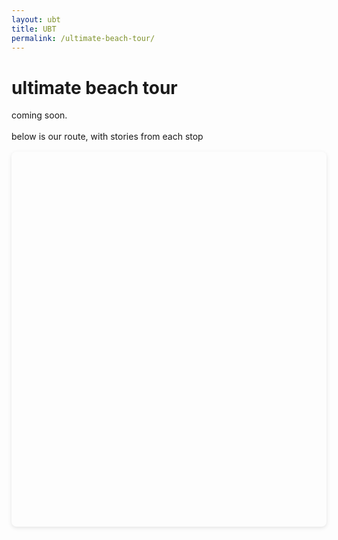 ```yaml
---
layout: ubt
title: UBT
permalink: /ultimate-beach-tour/
---
```


# ultimate beach tour

<p>
coming soon. <br><br>
below is our route, with stories from each stop
</p>

<link rel="stylesheet" href="https://unpkg.com/leaflet/dist/leaflet.css" />
<script src="https://unpkg.com/leaflet/dist/leaflet.js"></script>

<div id="trip-map" style="height:600px; margin:1rem 0;"></div>

<script>
const people = [
  {% for p in site.ubtpeople %}
  {
    id: "{{ p.person_id | default: p.basename | strip }}",
    name: "{{ p.name | escape }}",
    color: "{{ p.color | escape }}",
    icon: "{{ p.icon | relative_url }}"
  }{% unless forloop.last %},{% endunless %}
  {% endfor %}
];

const stops = [
  {% for n in site.ubtstops %}
  {
    title: "{{ n.title | escape }}",
    lat: {{ n.lat }},
    lon: {{ n.lon }},
    url: "{{ n.url | relative_url }}",
    date: "{{ n.date | date: '%b %-d, %Y' }}",
    people: [{% if n.person %}{% for pid in n.person %}"{{ pid | strip }}"{% unless forloop.last %}, {% endunless %}{% endfor %}{% endif %}]
  }{% unless forloop.last %},{% endunless %}
  {% endfor %}
];

console.log("people:", people);
console.log("stops:", stops);

const map = L.map('trip-map').setView([20, 0], 2);

L.tileLayer('https://{s}.basemaps.cartocdn.com/light_all/{z}/{x}/{y}{r}.png', {
  attribution: '&copy; OpenStreetMap & CartoCDN',
  maxZoom: 19,
  subdomains: 'abcd'
}).addTo(map);

// Build lookup for people
const peopleById = {};
people.forEach(p => {
  peopleById[p.id] = {
    name: p.name,
    color: p.color,
    icon: L.icon({
      iconUrl: p.icon,
      iconSize: [40, 40],
      iconAnchor: [20, 40],
      popupAnchor: [0, -35]
    })
  };
});

const trails = {};
const allCoords = [];
const seenCoords = {};

// Add markers
stops.forEach(stop => {
  if (!stop.people || !stop.people.length) return;
  let { lat, lon } = stop;

  // prevent total overlap
  const key = `${lat.toFixed(3)},${lon.toFixed(3)}`;
  if (seenCoords[key]) {
    const offset = 0.03 * seenCoords[key];
    lat += offset;
    lon += offset;
    seenCoords[key]++;
  } else {
    seenCoords[key] = 1;
  }

  const point = [lat, lon];
  allCoords.push(point);

  // show names in popup
  const popupHtml = `<b>${stop.title}</b><br>${stop.date}<br>` +
    stop.people.map(pid => peopleById[pid]?.name || pid).join(', ');

  stop.people.forEach(pid => {
    const person = peopleById[pid];
    if (!person) return;

    if (!trails[pid]) trails[pid] = [];
    trails[pid].push(point);

    const marker = L.marker(point, { icon: person.icon }).addTo(map);
    marker.bindPopup(popupHtml);
    marker.on('click', () => window.location.href = stop.url);
  });
});

// Draw trails per person
Object.entries(trails).forEach(([id, coords]) => {
  const color = peopleById[id]?.color || 'gray';
  L.polyline(coords, { color, weight: 2.5, opacity: 0.8 }).addTo(map);
});

if (allCoords.length) map.fitBounds(allCoords);

// Legend
const legend = L.control({ position: 'bottomright' });
legend.onAdd = function () {
  const div = L.DomUtil.create('div', 'ubt-legend');
  div.innerHTML = '<strong>Routes</strong><br>' +
    people.map(p => `
      <div style="display:flex;align-items:center;gap:6px;margin:1px 0;">
        <img src="${p.icon}" style="width:20px;height:20px;border-radius:50%;" />
        <span style="color:${p.color}">${p.name}</span>
      </div>
    `).join('');
  return div;
};
legend.addTo(map);
</script>

<style>
#trip-map { border-radius: 8px; box-shadow: 0 2px 6px rgba(0,0,0,.1); }
.ubt-legend {
  background: rgba(255,255,255,0.9);
  padding: 8px 10px;
  border-radius: 6px;
  font-size: 0.85rem;
  line-height: 1.4;
  box-shadow: 0 1px 3px rgba(0,0,0,.2);
}
</style>